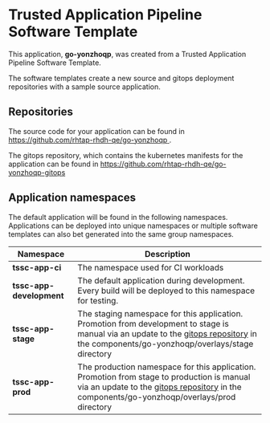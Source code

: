# Trusted Application Pipeline Software Template

This application, **go-yonzhoqp**, was created from a Trusted Application Pipeline Software Template.

The software templates create a new source and gitops deployment repositories with a sample source application. 

## Repositories

The source code for your application can be found in [https://github.com/rhtap-rhdh-qe/go-yonzhoqp ](https://github.com/rhtap-rhdh-qe/go-yonzhoqp ).
 
The gitops repository, which contains the kubernetes manifests for the application can be found in 
[https://github.com/rhtap-rhdh-qe/go-yonzhoqp-gitops ](https://github.com/rhtap-rhdh-qe/go-yonzhoqp-gitops ) 

## Application namespaces 

The default application will be found in the following namespaces. Applications can be deployed into unique namespaces or multiple software templates can also bet generated into the same group namespaces.  

|  Namespace   |  Description   |  
| -------- | -------- |
| **tssc-app-ci** | The namespace used for CI workloads |
| **tssc-app-development** | The default application during development. Every build will be deployed to this namespace for testing. |
| **tssc-app-stage** | The staging namespace for this application. Promotion from development to stage is manual via an update to the [gitops repository](https://github.com/rhtap-rhdh-qe/go-yonzhoqp-gitops ) in the components/go-yonzhoqp/overlays/stage directory |
| **tssc-app-prod** | The production namespace for this application. Promotion from stage to production is manual via an update to the [gitops repository](https://github.com/rhtap-rhdh-qe/go-yonzhoqp-gitops ) in the components/go-yonzhoqp/overlays/prod directory |
